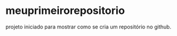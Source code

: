 # meuprimeirorepositorio               

projeto iniciado para mostrar como se cria um repositório no github.
